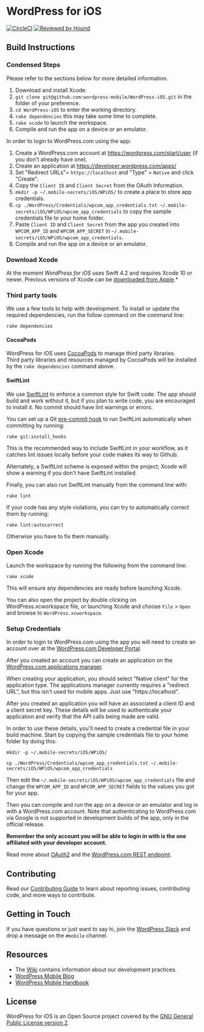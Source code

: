 # WordPress for iOS #

[![CircleCI](https://circleci.com/gh/wordpress-mobile/WordPress-iOS.svg?style=svg)](https://circleci.com/gh/wordpress-mobile/WordPress-iOS)
[![Reviewed by Hound](https://img.shields.io/badge/Reviewed_by-Hound-8E64B0.svg)](https://houndci.com)

## Build Instructions

### Condensed Steps

Please refer to the sections below for more detailed information.

1. Download and install Xcode.
1. `git clone git@github.com:wordpress-mobile/WordPress-iOS.git` in the folder of your preference.
1. `cd WordPress-iOS` to enter the working directory.
1. `rake dependencies` this may take some time to complete.
1. `rake xcode` to launch the workspace.
1. Compile and run the app on a device or an emulator.

In order to login to WordPress.com using the app:

1. Create a WordPress.com account at https://wordpress.com/start/user (if you don't already have one).
1. Create an application at https://developer.wordpress.com/apps/ 
1. Set "Redirect URLs"= `https://localhost` and "Type" = `Native` and click "Create".
1. Copy the `Client ID` and `Client Secret` from the OAuth Information. 
1. `mkdir -p ~/.mobile-secrets/iOS/WPiOS/` to create a place to store app credentials.
1. `cp ./WordPress/Credentials/wpcom_app_credentials.txt ~/.mobile-secrets/iOS/WPiOS/wpcom_app_credentials` to copy the sample credentials file to your home folder.
1. Paste `Client ID` and `Client Secret` from the app you created into `WPCOM_APP_ID` and `WPCOM_APP_SECRET` in `~/.mobile-secrets/iOS/WPiOS/wpcom_app_credentials`.
1. Compile and run the app on a device or an emulator.

### Download Xcode

At the moment *WordPress for iOS* uses Swift 4.2 and requires Xcode 10 or newer. Previous versions of Xcode can be [downloaded from Apple](https://developer.apple.com/downloads/index.action).*

### Third party tools

We use a few tools to help with development. To install or update the required dependencies, run the follow command on the command line:

`rake dependencies`

#### CocoaPods

WordPress for iOS uses [CocoaPods](http://cocoapods.org/) to manage third party libraries.  
Third party libraries and resources managed by CocoaPods will be installed by the `rake dependencies` command above.

#### SwiftLint

We use [SwiftLint](https://github.com/realm/SwiftLint) to enforce a common style for Swift code. The app should build and work without it, but if you plan to write code, you are encouraged to install it. No commit should have lint warnings or errors.

You can set up a Git [pre-commit hook](https://git-scm.com/book/en/v2/Customizing-Git-Git-Hooks) to run SwiftLint automatically when committing by running:

`rake git:install_hooks`

This is the recommended way to include SwiftLint in your workflow, as it catches lint issues locally before your code makes its way to Github.

Alternately, a SwiftLint scheme is exposed within the project; Xcode will show a warning if you don't have SwiftLint installed.

Finally, you can also run SwiftLint manually from the command line with:

`rake lint`

If your code has any style violations, you can try to automatically correct them by running:

`rake lint:autocorrect`

Otherwise you have to fix them manually.

### Open Xcode

Launch the workspace by running the following from the command line:

`rake xcode`

This will ensure any dependencies are ready before launching Xcode. 

You can also open the project by double clicking on WordPress.xcworkspace file, or launching Xcode and choose `File` > `Open` and browse to `WordPress.xcworkspace`.

### Setup Credentials

In order to login to WordPress.com using the app you will need to create an account over at the [WordPress.com Developer Portal](https://developer.wordpress.com).

After you created an account you can create an application on the [WordPress.com applications manager](https://developer.wordpress.com/apps/).

When creating your application, you should select "Native client" for the application type. The applications manager currently requires a "redirect URL", but this isn't used for mobile apps. Just use "https://localhost".

After you created an application you will have an associated a client ID and a client secret key. These details will be used to authenticate your application and verify that the API calls being made are valid. 

In order to use these details, you'll need to create a credential file in your build machine. Start by copying the sample credentials file to your home folder by doing this:

` mkdir -p ~/.mobile-secrets/iOS/WPiOS/ `

` cp ./WordPress/Credentials/wpcom_app_credentials.txt ~/.mobile-secrets/iOS/WPiOS/wpcom_app_credentials `

Then edit the `~/.mobile-secrets/iOS/WPiOS/wpcom_app_credentials` file and change the `WPCOM_APP_ID` and `WPCOM_APP_SECRET` fields to the values you got for your app.

Then you can compile and run the app on a device or an emulator and log in with a WordPress.com account.  Note that authenticating to WordPress.com via Google is not supported in development builds of the app, only in the official release.

**Remember the only account you will be able to login in with is the one affiliated with your developer account.** 

Read more about [OAuth2](https://developer.wordpress.com/docs/oauth2/) and the [WordPress.com REST endpoint](https://developer.wordpress.com/docs/api/).

## Contributing

Read our [Contributing Guide](CONTRIBUTING.md) to learn about reporting issues, contributing code, and more ways to contribute.

## Getting in Touch ##

If you have questions or just want to say hi, join the [WordPress Slack](https://chat.wordpress.org) and drop a message on the `#mobile` channel.

## Resources

- The [Wiki](https://github.com/wordpress-mobile/WordPress-iOS/wiki) contains information about our development practices.
- [WordPress Mobile Blog](http://make.wordpress.org/mobile)
- [WordPress Mobile Handbook](http://make.wordpress.org/mobile/handbook/)

## License

WordPress for iOS is an Open Source project covered by the [GNU General Public License version 2](LICENSE).
